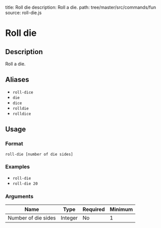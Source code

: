 title: Roll die
description: Roll a die.
path: tree/master/src/commands/fun
source: roll-die.js

# Roll die

## Description

Roll a die.

## Aliases

* `roll-dice`
* `die`
* `dice`
* `rolldie`
* `rolldice`

## Usage

### Format

`roll-die [number of die sides]`

### Examples

* `roll-die`
* `roll-die 20`

### Arguments

| Name                | Type    | Required | Minimum |
|---------------------|---------|----------|---------|
| Number of die sides | Integer | No       | 1       |
